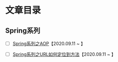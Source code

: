 # 文章目录



## Spring系列

- [ ] [Spring系列之AOP](./spring/Spring系列之AOP.md)【2020.09.11 ~ 】
- [ ] [Spring系列之URL如何定位到方法](./spring/Spring系列之URL如何定位到方法.md)【2020.09.11 ~ 】

